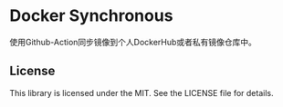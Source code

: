 # Docker Synchronous
使用Github-Action同步镜像到个人DockerHub或者私有镜像仓库中。


## License
This library is licensed under the MIT. See the LICENSE file for details.